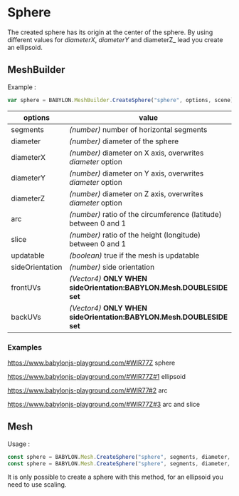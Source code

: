 # Sphere
The created sphere has its origin at the center of the sphere. By using different values for _diameterX_, _diameterY_ and diameterZ_ lead you create an ellipsoid.
## MeshBuilder
Example :
```javascript
var sphere = BABYLON.MeshBuilder.CreateSphere("sphere", options, scene); //scene is optional and defaults to the current scene
```

options|value|default value
--------|-----|-------------
segments|_(number)_ number of horizontal segments|32
diameter|_(number)_ diameter of the sphere|1
diameterX|_(number)_ diameter on X axis, overwrites _diameter_ option|diameter
diameterY|_(number)_ diameter on Y axis, overwrites _diameter_ option|diameter
diameterZ|_(number)_ diameter on Z axis, overwrites _diameter_ option|diameter
arc|_(number)_ ratio of the circumference (latitude) between 0 and 1|1
slice|_(number)_ ratio of the height (longitude) between 0 and 1|1
updatable|_(boolean)_ true if the mesh is updatable|false
sideOrientation|_(number)_ side orientation|DEFAULTSIDE
frontUVs|_(Vector4)_  **ONLY WHEN sideOrientation:BABYLON.Mesh.DOUBLESIDE set** | Vector4(0, 0, 1,1)
backUVs|_(Vector4)_  **ONLY WHEN sideOrientation:BABYLON.Mesh.DOUBLESIDE set** | Vector4(0, 0, 1,1) 

### Examples 
https://www.babylonjs-playground.com/#WIR77Z sphere

https://www.babylonjs-playground.com/#WIR77Z#1 ellipsoid

https://www.babylonjs-playground.com/#WIR77#2 arc

https://www.babylonjs-playground.com/#WIR77Z#3 arc and slice

## Mesh
Usage :
```javascript
const sphere = BABYLON.Mesh.CreateSphere("sphere", segments, diameter, scene);
const sphere = BABYLON.Mesh.CreateSphere("sphere", segments, diameter, scene, updatable, sideOrientation); //optional parameters after scene
```

It is only possible to create a sphere with this method, for an ellipsoid you need to use scaling.

